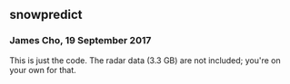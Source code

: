 ## snowpredict
### James Cho, 19 September 2017
This is just the code. The radar data (3.3 GB) are not included; you're on your own for that.
